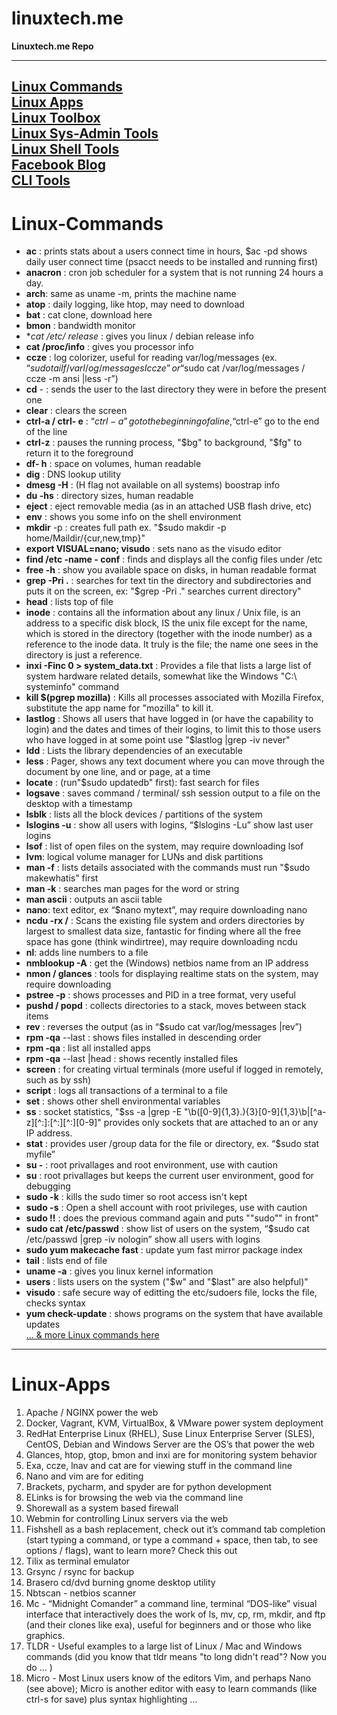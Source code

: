 # linuxtech.me

**Linuxtech.me Repo**

----
[Linux Commands](#Linux-Commands)  
[Linux Apps](#Linux-Apps)  
[Linux Toolbox](http://cb.vu/unixtoolbox.xhtml)  
[Linux Sys-Admin Tools](https://github.com/epcim/awesome-sysadmin2)  
[Linux Shell Tools](https://github.com/alebcay/awesome-shell/blob/master/README.md)  
[Facebook Blog](https://www.facebook.com/stewalexandercom)  
[CLI Tools](https://github.com/agarrharr/awesome-cli-apps)  
----

# Linux-Commands

-  **ac** : prints stats about a users connect time in hours, $ac -pd shows daily user connect time (​psacct needs to be installed and running first)  
-  **anacron** : cron job scheduler for a system that is not running 24 hours a day.  
-  **arch**: same as uname -m, prints the machine name  
-  **atop** : daily logging, like htop, may need to download  
-  **bat** : cat clone, download here  
-  **bmon** : bandwidth monitor  
-  **cat /etc/ *release** : gives you linux / debian release info  
-  **cat /proc/info** : gives you processor info  
-  **ccze** : log colorizer, useful for reading var/log/messages (ex. “$sudo tailf /varl/og/messages I ccze” or “$sudo cat /var/log/messages / ccze -m ansi |less -r”)  
-  **cd** - : sends the user to the last directory they were in before the present one  
-  **clear** : clears the screen  
-  **ctrl-a / ctrl- e** : “$ctrl-a” go to the beginning of a line, “$ctrl-e” go to the end of the line  
-  **ctrl-z** : pauses the running process, "$bg" to background, "$fg" to return it to the foreground  
-  **df- h** : space on volumes, human readable  
-  **dig** : DNS lookup utility  
-  **dmesg -H** : (H flag not available on all systems) boostrap info  
-  **du -hs** : directory sizes, human readable  
-  **eject** : eject removable media (as in an attached USB flash drive, etc)  
-  **env** : shows you some info on the shell environment  
-  **mkdir** -p : creates full path ex. "$sudo makdir -p home/Maildir/{cur,new,tmp}"  
-  **export VISUAL=nano; visudo** : sets nano as the visudo editor  
-  **find /etc -name - conf** : finds and displays all the config files under /etc  
-  **free -h** : show you available space on disks, in human readable format  
-  **grep -Pri .** : searches for text tin the directory and subdirectories and puts it on the screen, ex: "$grep -Pri ." searches current directory"  
-  **head** : lists top of file  
-  **inode** : contains all the information about any linux / Unix file, is an address to a specific disk block, IS the unix file except for the name, which is stored in the directory (together with the inode number) as a reference to the inode data. It truly is the file; the name one sees in the directory is just a reference.  
-  **inxi -Finc 0 > system_data.txt** : Provides a file that lists a large list of system hardware related details, somewhat like the Windows "C:\ systeminfo" command  
-  **kill $(pgrep mozilla)** : Kills all processes associated with Mozilla Firefox, substitute the app name for "mozilla" to kill it.  
-  **lastlog** : Shows all users that have logged in (or have the capability to login) and the dates and times of their logins, to limit this to those users who have logged in at some point use "$lastlog |grep -iv never"  
-  **ldd** : Lists the library dependencies of an executable  
-  **less** : Pager, shows any text document where you can move through the document by one line, and or page, at a time  
-  **locate** : (run"$sudo updatedb" first): fast search for files  
-  **logsave** : saves command / terminal/ ssh session output to a file on the desktop with a timestamp  
-  **lsblk** : lists all the block devices / partitions of the system  
-  **lslogins -u** : show all users with logins, “$lslogins -Lu” show last user logins  
-  **lsof** : list of open files on the system, may require downloading lsof  
-  **lvm**: logical volume manager for LUNs and disk partitions  
-  **man -f** : lists details associated with the commands must run "$sudo makewhatis" first  
-  **man -k** : searches man pages for the word or string  
-  **man ascii** : outputs an ascii table  
-  **nano**: text editor, ex “$nano mytext”, may require downloading nano  
-  **ncdu -rx /** : Scans the existing file system and orders directories by largest to smallest data size, fantastic for finding where all the free space has gone (think windirtree), may require downloading ncdu  
-  **nl**: adds line numbers to a file  
- **nmblookup -A** : get the (Windows) netbios name from an IP address  
-  **nmon / glances** : tools for displaying realtime stats on the system, may require downloading  
-  **pstree -p** : shows processes and PID in a tree format, very useful  
-  **pushd / popd** : collects directories to a stack, moves between stack items  
-  **rev** : reverses the output (as in “$sudo cat var/log/messages |rev”)  
- **rpm -qa** --last : shows files installed in descending order  
-  **rpm -qa** : list all installed apps  
-  **rpm -qa** --last |head : shows recently installed files  
-  **screen** : for creating virtual terminals (more useful if logged in remotely, such as by ssh)  
-  **script** : logs all transactions of a terminal to a file  
-  **set** : shows other shell environmental variables  
-  **ss** : socket statistics, "$ss -a |grep -E "\b([0-9]{1,3}\.){3}[0-9]{1,3}\b|[^a-z][^:]:[^:][^:][0-9]" provides only sockets that are attached to an or any IP address.  
-  **stat** : provides user /group data for the file or directory, ex. “$sudo stat myfile”  
-  **su -** : root privallages and root environment, use with caution  
-  **su** : root privallages but keeps the current user environment, good for debugging  
-  **sudo -k** : kills the sudo timer so root access isn't kept  
-  **sudo -s** : Open a shell account with root privileges, use with caution  
-  **sudo !!** : does the previous command again and puts ""sudo"" in front"  
-  **sudo cat /etc/passwd** : show list of users on the system, “$sudo cat /etc/passwd |grep -iv nologin” show all users with logins  
-  **sudo yum makecache fast** : update yum fast mirror package index  
-  **tail** : lists end of file  
-  **uname -a** : gives you linux kernel information  
-  **users** : lists users on the system ("$w" and "$last" are also helpful)"  
-  **visudo** : safe secure way of editting the etc/sudoers file, locks the file, checks syntax  
- **yum check-update** : shows programs on the system that have available updates  
[… & more Linux commands here](http://www.linux-commands-examples.com/_alpha-numerical)
----

# Linux-Apps

1.  Apache / NGINX power the web
2.  Docker, Vagrant, KVM, VirtualBox, & VMware power system deployment
3.  RedHat Enterprise Linux (RHEL), Suse Linux Enterprise Server (SLES), CentOS, Debian and Windows Server are the OS’s that power the web
4.  Glances, htop, gtop, bmon and inxi are for monitoring system behavior
5.  Exa, ccze, lnav and cat are for viewing stuff in the command line
6.  Nano and vim are for editing
7.  Brackets, pycharm, and spyder are for python development
8.  ELinks is for browsing the web via the command line
9.  Shorewall as a system based firewall
10.  Webmin for controlling Linux servers via the web
11.  Fishshell as a bash replacement, check out it’s command tab completion (start typing a command, or type a command + space, then tab, to see options / flags), want to learn more? Check this out
12.  Tilix as terminal emulator
13.  Grsync / rsync for backup
14.  Brasero cd/dvd burning gnome desktop utility
15.  Nbtscan - netbios scanner
16.  Mc - “Midnight Comander” a command line, terminal “DOS-like” visual interface that interactively does the work of ls, mv, cp, rm, mkdir, and ftp (and their clones like exa), useful for beginners and or those who like graphics.
17.  TLDR - Useful examples to a large list of Linux / Mac and Windows commands (did you know that tldr means "to long didn't read"? Now you do ... )
18.  Micro - Most Linux users know of the editors Vim, and perhaps Nano (see above); Micro is another editor with easy to learn commands (like ctrl-s for save) plus syntax highlighting ...
